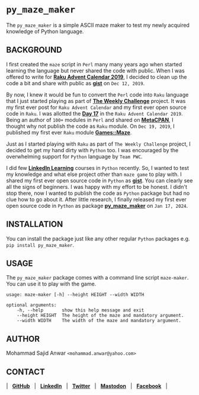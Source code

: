 # `py_maze_maker`

The `py_maze_maker` is a simple ASCII maze maker to test my newly acquired knowledge of Python language.

## BACKGROUND

I first created the `maze` script in `Perl` many many years ago when started learning the language but never shared the code with public. When I was offered to write for [**Raku Advent Calendar 2019**](https://raku-advent.blog/category/2019), I decided to clean up the code a bit and share with public as [**gist**](https://gist.github.com/manwar/29b01869cc7975f37b1d3492ae44ac3c) on `Dec 12, 2019`. 

By now, I knew it would be fun to convert the `Perl` code into `Raku` language that I just started playing as part of [**The Weekly Challenge**](https://theweeklychallenge.org) project. It was my first ever post for `Raku Advent Calendar` and my first ever open source code in `Raku`. I was allotted the [**Day 17**](https://raku-advent.blog/2019/12/17/maze-maker-for-fun) in the `Raku Advent Calendar 2019`. Being an author of `100+` modules in `Perl` and shared on [**MetaCPAN**](https://metacpan.org/author/MANWAR), I thought why not publish the code as `Raku` module. On `Dec 19, 2019`, I published my first ever `Raku` module [**Games::Maze**](https://raku.land/cpan:MANWAR/Games::Maze).

Just as I started playing with `Raku` as part of `The Weekly Challenge` project, I decided to get my hand dirty with `Python` too. I was encouraged by the overwhelming support for `Python` language by `Team PWC`. 

I did few [**LinkedIn Learning**](https://www.linkedin.com/learning) courses in `Python` recently. So, I wanted to test my knowledge and what else project other than `maze game` to play with. I shared my first ever open source code in `Python` as [**gist**](https://gist.github.com/manwar/18c0495b42f69d260c627093b2f73b61). You can clearly see all the signs of beginners. I was happy with my effort to be honest. I didn't stop there, now I wanted to publish the code as `Python` package but had no clue how to go about it. After little research, I finally released my first ever open source code in `Python` as package [**py_maze_maker**](https://pypi.org/project/py-maze-maker) on `Jan 17, 2024`.


## INSTALLATION

You can install the package just like any other regular `Python` packages e.g. `pip install py_maze_maker`.

## USAGE

The `py_maze_maker` package comes with a command line script `maze-maker`. You can use it to play with the game.

    usage: maze-maker [-h] --height HEIGHT --width WIDTH

    optional arguments:
        -h, --help       show this help message and exit
        --height HEIGHT  The height of the maze and mandatory argument.
        --width WIDTH    The width of the maze and mandatory argument.

## AUTHOR

Mohammad Sajid Anwar `<mohammad.anwar@yahoo.com>`

## CONTACT

| &nbsp; [**GitHub**](https://github.com/manwar) &nbsp; | &nbsp; [**LinkedIn**](https://www.linkedin.com/in/mohammadanwar) &nbsp; | &nbsp; [**Twitter**](https://twitter.com/cpan_author) &nbsp; | &nbsp; [**Mastodon**](https://fosstodon.org/@manwar) &nbsp; | &nbsp; [**Facebook**](https://www.facebook.com/mohammad.s.anwar) &nbsp; |
